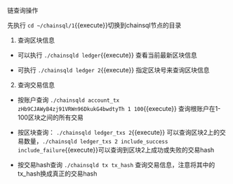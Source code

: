 链查询操作

先执行 `cd ~/chainsql/1`{{execute}}切换到chainsql节点的目录

1. 查询区块信息
- 可以执行 `./chainsqld ledger`{{execute}} 查看当前最新区块信息

- 可执行 `./chainsqld ledger 2`{{execute}} 指定区块号来查询区块信息

2. 查询交易信息
- 按账户查询 `./chainsqld account_tx zHb9CJAWyB4zj91VRWn96DkukG4bwdtyTh 1 100`{{execute}} 查询根账户在1-100区块之间的所有交易

- 按区块查询： `./chainsqld ledger_txs 2`{{execute}} 可以查询区块2上的交易数量，`./chainsqld ledger_txs 2 include_success include_failure`{{execute}}可以查询到区块2上成功或失败的交易hash

- 按交易hash查询 `./chainsqld tx tx_hash` 查询交易信息，注意将其中的tx_hash换成真正的交易hash